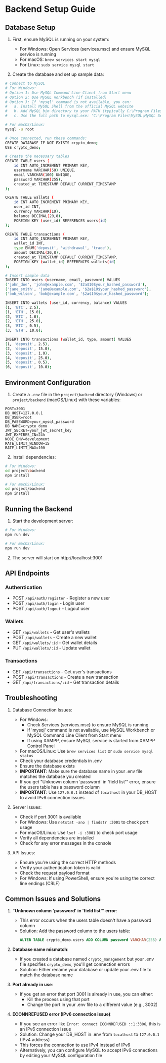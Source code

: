 # Backend Setup Guide

## Database Setup

1. First, ensure MySQL is running on your system:
   - For Windows: Open Services (services.msc) and ensure MySQL service is running
   - For macOS: `brew services start mysql`
   - For Linux: `sudo service mysql start`

2. Create the database and set up sample data:
```bash
# Connect to MySQL
# For Windows: 
# Option 1: Use MySQL Command Line Client from Start menu
# Option 2: Use MySQL Workbench (if installed)
# Option 3: If 'mysql' command is not available, you can:
#   a. Install MySQL Shell from the official MySQL website
#   b. Add MySQL bin directory to your PATH (typically C:\Program Files\MySQL\MySQL Server 8.0\bin)
#   c. Use the full path to mysql.exe: "C:\Program Files\MySQL\MySQL Server 8.0\bin\mysql.exe" -u root

# For macOS/Linux:
mysql -u root

# Once connected, run these commands:
CREATE DATABASE IF NOT EXISTS crypto_demo;
USE crypto_demo;

# Create the necessary tables
CREATE TABLE users (
    id INT AUTO_INCREMENT PRIMARY KEY,
    username VARCHAR(50) UNIQUE,
    email VARCHAR(100) UNIQUE,
    password VARCHAR(255),
    created_at TIMESTAMP DEFAULT CURRENT_TIMESTAMP
);

CREATE TABLE wallets (
    id INT AUTO_INCREMENT PRIMARY KEY,
    user_id INT,
    currency VARCHAR(10),
    balance DECIMAL(20,8),
    FOREIGN KEY (user_id) REFERENCES users(id)
);

CREATE TABLE transactions (
    id INT AUTO_INCREMENT PRIMARY KEY,
    wallet_id INT,
    type ENUM('deposit', 'withdrawal', 'trade'),
    amount DECIMAL(20,8),
    created_at TIMESTAMP DEFAULT CURRENT_TIMESTAMP,
    FOREIGN KEY (wallet_id) REFERENCES wallets(id)
);

# Insert sample data
INSERT INTO users (username, email, password) VALUES 
('john_doe', 'john@example.com', '$2a$10$your_hashed_password'),
('jane_smith', 'jane@example.com', '$2a$10$your_hashed_password'),
('bob_wilson', 'bob@example.com', '$2a$10$your_hashed_password');

INSERT INTO wallets (user_id, currency, balance) VALUES 
(1, 'BTC', 2.5),
(1, 'ETH', 15.0),
(2, 'BTC', 1.0),
(2, 'ETH', 25.0),
(3, 'BTC', 0.5),
(3, 'ETH', 10.0);

INSERT INTO transactions (wallet_id, type, amount) VALUES 
(1, 'deposit', 2.5),
(2, 'deposit', 15.0),
(3, 'deposit', 1.0),
(4, 'deposit', 25.0),
(5, 'deposit', 0.5),
(6, 'deposit', 10.0);
```

## Environment Configuration

1. Create a `.env` file in the `project\backend` directory (Windows) or `project/backend` (macOS/Linux) with these variables:
```env
PORT=3001
DB_HOST=127.0.0.1
DB_USER=root
DB_PASSWORD=your_mysql_password
DB_NAME=crypto_demo
JWT_SECRET=your_jwt_secret_key
JWT_EXPIRES_IN=24h
NODE_ENV=development
RATE_LIMIT_WINDOW=15
RATE_LIMIT_MAX=100
```

2. Install dependencies:
```bash
# For Windows:
cd project\backend
npm install

# For macOS/Linux:
cd project/backend
npm install
```

## Running the Backend

1. Start the development server:
```bash
# For Windows:
npm run dev

# For macOS/Linux:
npm run dev
```

2. The server will start on http://localhost:3001

## API Endpoints

### Authentication
- POST `/api/auth/register` - Register a new user
- POST `/api/auth/login` - Login user
- POST `/api/auth/logout` - Logout user

### Wallets
- GET `/api/wallets` - Get user's wallets
- POST `/api/wallets` - Create a new wallet
- GET `/api/wallets/:id` - Get wallet details
- PUT `/api/wallets/:id` - Update wallet

### Transactions
- GET `/api/transactions` - Get user's transactions
- POST `/api/transactions` - Create a new transaction
- GET `/api/transactions/:id` - Get transaction details

## Troubleshooting

1. Database Connection Issues:
   - For Windows: 
     - Check Services (services.msc) to ensure MySQL is running
     - If 'mysql' command is not available, use MySQL Workbench or MySQL Command Line Client from Start menu
     - If using XAMPP, ensure MySQL service is started from XAMPP Control Panel
   - For macOS/Linux: Use `brew services list` or `sudo service mysql status`
   - Check your database credentials in .env
   - Ensure the database exists
   - **IMPORTANT**: Make sure the database name in your .env file matches the database you created
   - If you get "Unknown column 'password' in 'field list'" error, ensure the users table has a password column
   - **IMPORTANT**: Use `127.0.0.1` instead of `localhost` in your DB_HOST to avoid IPv6 connection issues

2. Server Issues:
   - Check if port 3001 is available
   - For Windows: Use `netstat -ano | findstr :3001` to check port usage
   - For macOS/Linux: Use `lsof -i :3001` to check port usage
   - Verify all dependencies are installed
   - Check for any error messages in the console

3. API Issues:
   - Ensure you're using the correct HTTP methods
   - Verify your authentication token is valid
   - Check the request payload format
   - For Windows: If using PowerShell, ensure you're using the correct line endings (CRLF)

## Common Issues and Solutions

1. **"Unknown column 'password' in 'field list'" error**:
   - This error occurs when the users table doesn't have a password column
   - Solution: Add the password column to the users table:
     ```sql
     ALTER TABLE crypto_demo.users ADD COLUMN password VARCHAR(255) AFTER email;
     ```

2. **Database name mismatch**:
   - If you created a database named `crypto_management` but your .env file specifies `crypto_demo`, you'll get connection errors
   - Solution: Either rename your database or update your .env file to match the database name

3. **Port already in use**:
   - If you get an error that port 3001 is already in use, you can either:
     - Kill the process using that port
     - Change the port in your .env file to a different value (e.g., 3002)

4. **ECONNREFUSED error (IPv6 connection issue)**:
   - If you see an error like `Error: connect ECONNREFUSED ::1:3306`, this is an IPv6 connection issue
   - Solution: Change your DB_HOST in .env from `localhost` to `127.0.0.1` (IPv4 address)
   - This forces the connection to use IPv4 instead of IPv6
   - Alternatively, you can configure MySQL to accept IPv6 connections by editing your MySQL configuration file 